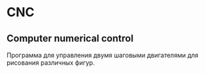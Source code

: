 # CNC
## Computer numerical control

Программа для управления двумя шаговыми двигателями для рисования различных фигур.
